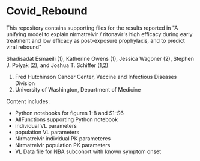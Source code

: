 # Covid_Rebound
This repository contains supporting files for the results reported in "A unifying model to explain nirmatrelvir / ritonavir's high efficacy during early treatment and low efficacy as post-exposure prophylaxis, and to predict viral rebound"

Shadisadat Esmaeili (1), Katherine Owens (1), Jessica Wagoner (2), Stephen J. Polyak (2), and Joshua T. Schiffer (1,2)

1. Fred Hutchinson Cancer Center, Vaccine and Infectious Diseases Division
2. University of Washington, Department of Medicine

Content includes:
   - Python notebooks for figures 1-8 and S1-S6
   - AllFunctions supporting Python notebook
   - individual VL parameters
   - population VL parameters
   - Nirmatrelvir individual PK parameteres
   - Nirmatrelvir population PK parameters
   - VL Data file for NBA subcohort with known symptom onset

